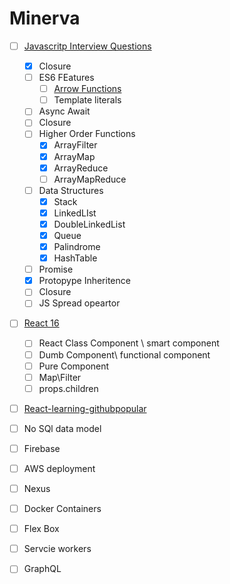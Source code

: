 # Minerva
* [ ] [Javascritp Interview Questions](https://github.com/RajatBanerjee/JSInterviewQuestions) 
    * [x] Closure
	* [ ] ES6 FEatures
		* [ ] [Arrow Functions](https://developer.mozilla.org/en-US/docs/Web/JavaScript/Reference/Functions/Arrow_functions)
		* [ ] Template literals
	* [ ] Async Await
	* [ ] Closure
	* [ ] Higher Order Functions
		* [x] ArrayFilter
		* [x] ArrayMap
		* [x] ArrayReduce
		* [ ] ArrayMapReduce
	* [ ] Data Structures
		* [x] Stack
		* [x] LinkedLIst
		* [x] DoubleLinkedList
		* [x] Queue
		* [x] Palindrome
		* [x] HashTable
	* [ ] Promise
	* [x] Protopype Inheritence
	* [ ] Closure
	* [ ] JS Spread opeartor
* [ ]  [React 16](https://github.com/RajatBanerjee/react-learnings)
	* [ ]  React Class Component \ smart component
	* [ ]  Dumb Component\ functional component
	* [ ]  Pure Component
	* [ ]  Map\Filter
	* [ ]  props.children
* [ ] [React-learning-githubpopular](https://github.com/RajatBanerjee/react-learnings-githubPopular)
* [ ]  No SQl data model
* [ ]  Firebase
* [ ]  AWS deployment
* [ ]  Nexus
* [ ]  Docker Containers
* [ ]  Flex Box
* [ ]  Servcie workers
* [ ]  GraphQL


